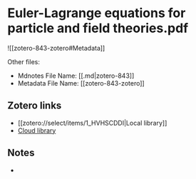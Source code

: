 # Euler-Lagrange equations for particle and field theories.pdf

![[zotero-843-zotero#Metadata]]

Other files:
* Mdnotes File Name: [[.md|zotero-843]]
* Metadata File Name: [[zotero-843-zotero]]

##  Zotero links
* [[zotero://select/items/1_HVHSCDDI|Local library]]
* [Cloud library](http://zotero.org/users/7873466/items/HVHSCDDI)

## Notes
- 